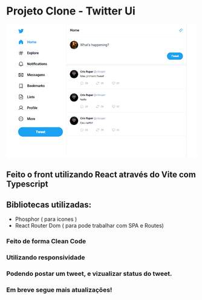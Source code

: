 # Projeto Clone - Twitter Ui

![Home](./src/assets/tela_home.png)

## Feito o front utilizando React através do Vite com Typescript

## Bibliotecas utilizadas:

- Phosphor ( para icones )
- React Router Dom ( para pode trabalhar com SPA e Routes)

### Feito de forma Clean Code

### Utilizando responsividade

### Podendo postar um tweet, e vizualizar status do tweet.

### Em breve segue mais atualizações!
